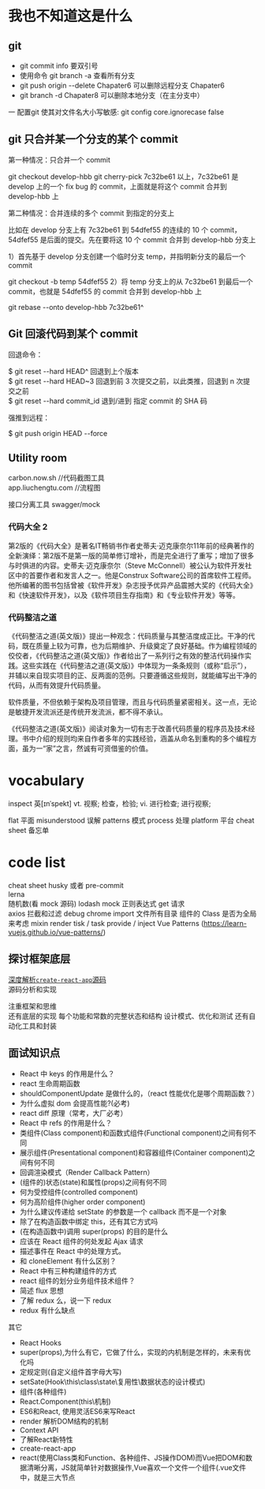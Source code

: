 # 我也不知道这是什么

## git

- git commit info 要双引号
- 使用命令 git branch -a 查看所有分支
- git push origin --delete Chapater6 可以删除远程分支 Chapater6
- git branch -d Chapater8 可以删除本地分支（在主分支中）

一 配置git 使其对文件名大小写敏感: 
git config core.ignorecase false

## git 只合并某一个分支的某个 commit

第一种情况：只合并一个 commit

git checkout develop-hbb
git cherry-pick 7c32be61
以上，7c32be61 是 develop 上的一个 fix bug 的 commit，上面就是将这个 commit 合并到 develop-hbb 上

第二种情况：合并连续的多个 commit 到指定的分支上

比如在 develop 分支上有 7c32be61 到 54dfef55 的连续的 10 个 commit，54dfef55 是后面的提交。先在要将这 10 个 commit 合并到 develop-hbb 分支上

1）首先基于 develop 分支创建一个临时分支 temp，并指明新分支的最后一个 commit

git checkout -b temp 54dfef55
2）将 temp 分支上的从 7c32be61 到最后一个 commit，也就是 54dfef55 的 commit 合并到 develop-hbb 上

git rebase --onto develop-hbb 7c32be61^

## Git 回滚代码到某个 commit

回退命令：

\$ git reset --hard HEAD^  回退到上个版本  
\$ git reset --hard HEAD~3 回退到前 3 次提交之前，以此类推，回退到 n 次提交之前  
\$ git reset --hard commit_id 退到/进到 指定 commit 的 SHA 码  

强推到远程：

\$ git push origin HEAD --force

## Utility room

carbon.now.sh //代码截图工具  
app.liuchengtu.com //流程图

接口分离工具 swagger/mock

### 代码大全 2

第2版的《代码大全》是著名IT畅销书作者史蒂夫·迈克康奈尔11年前的经典著作的全新演绎：第2版不是第一版的简单修订增补，而是完全进行了重写；增加了很多与时俱进的内容。史蒂夫·迈克康奈尔（Steve McConnell）被公认为软件开发社区中的首要作者和发言人之一。他是Construx Software公司的首席软件工程师。他所编著的图书包括曾被《软件开发》杂志授予优异产品震撼大奖的《代码大全》和《快速软件开发》，以及《软件项目生存指南》和《专业软件开发》等等。

### 代码整洁之道

《代码整洁之道(英文版)》提出一种观念：代码质量与其整洁度成正比。干净的代码，既在质量上较为可靠，也为后期维护、升级奠定了良好基础。作为编程领域的佼佼者，《代码整洁之道(英文版)》作者给出了一系列行之有效的整洁代码操作实践。这些实践在《代码整洁之道(英文版)》中体现为一条条规则（或称“启示”），并辅以来自现实项目的正、反两面的范例。只要遵循这些规则，就能编写出干净的代码，从而有效提升代码质量。

软件质量，不但依赖于架构及项目管理，而且与代码质量紧密相关。这一点，无论是敏捷开发流派还是传统开发流派，都不得不承认。

《代码整洁之道(英文版)》阅读对象为一切有志于改善代码质量的程序员及技术经理。书中介绍的规则均来自作者多年的实践经验，涵盖从命名到重构的多个编程方面，虽为一“家”之言，然诚有可资借鉴的价值。

# vocabulary

inspect 英[ɪnˈspekt]
vt. 视察; 检查，检验;
vi. 进行检查; 进行视察;

flat 平面
misunderstood 误解
patterns 模式
process 处理
platform 平台
cheat sheet 备忘单

# code list

cheat sheet
husky 或者 pre-commit  
lerna  
随机数(看 mock 源码)
lodash
mock 正则表达式 get 请求  
axios 拦截和过滤
debug chrome
import 文件所有目录
组件的 Class 是否为全局来考虑
mixin
render
tisk / task
provide / inject
Vue Patterns (https://learn-vuejs.github.io/vue-patterns/)




## 探讨框架底层

[深度解析`create-react-app`源码](https://segmentfault.com/a/1190000012952498)  
源码分析和实现  

注重框架和思维  
还有底层的实现
每个功能和常数的完整状态和结构
设计模式、优化和测试
还有自动化工具和封装

## 面试知识点

- React 中 keys 的作用是什么？
- react 生命周期函数
- shouldComponentUpdate 是做什么的，（react 性能优化是哪个周期函数？）
- 为什么虚拟 dom 会提高性能?(必考)
- react diff 原理（常考，大厂必考）
- React 中 refs 的作用是什么？
- 类组件(Class component)和函数式组件(Functional component)之间有何不同
- 展示组件(Presentational component)和容器组件(Container component)之间有何不同
- 回调渲染模式（Render Callback Pattern）
- (组件的)状态(state)和属性(props)之间有何不同
- 何为受控组件(controlled component)
- 何为高阶组件(higher order component)
- 为什么建议传递给 setState 的参数是一个 callback 而不是一个对象
- 除了在构造函数中绑定 this，还有其它方式吗
- (在构造函数中)调用 super(props) 的目的是什么
- 应该在 React 组件的何处发起 Ajax 请求
- 描述事件在 React 中的处理方式。
- 和 cloneElement 有什么区别？
- React 中有三种构建组件的方式
- react 组件的划分业务组件技术组件？
- 简述 flux 思想
- 了解 redux 么，说一下 redux 
- redux 有什么缺点

其它

- React Hooks
- super(props),为什么有它，它做了什么，实现的内机制是怎样的，未来有优化吗
- 定规定则(自定义组件首字母大写)
- setSate(Hook\this\class\state\复用性\数据状态的设计模式)
- 组件(各种组件)
- React.Component(this\机制)
- ES6和React, 使用灵活ES6来写React
- render 解析DOM结构的机制
- Context API
- 了解React新特性
- create-react-app
- react(使用Class类和Function、各种组件、JS操作DOM)而Vue把DOM和数据清晰分离，JS就简单针对数据操作,Vue喜欢一个文件一个组件(.vue文件中，就是三大节点<template><script><style>,而且script中就单纯的一个生命周期)。
- React Fiber (渲染核心\version16)

装饰器（高阶组件）  
函数式组件和类组件
无状态组件（Function）还是有状态组件（Class）

缓存 React 事件监听器来提高性能
从React 渲染原理到性能优化（一）
如何掌握高级react设计模式: Context API【译】
React 16 加载性能优化指南
React设计模式与最佳实践

## input 标签内容改变的触发事件

1. onchange 事件与 onpropertychange 事件的区别：

onchange 事件在内容改变（两次内容有可能相等）且失去焦点时触发；onpropertychange 事件是实时触发，每增加或删除一个字符就会触发，通过 js 改变也会触发该事件，但是该事件是 IE 专有。

2. oninput 事件与 onpropertychange 事件的区别：

oninput 事件是 IE 之外的大多数浏览器支持的事件，在 value 改变时实时触发，但是通过 js 改变 value 时不会触发；onpropertychange 事件是任何属性改变都会触发，而 oninput 却只在 value 改变时触发，oninput 要通过 addEventListener()来注册，onpropertychange 注册方法与一般事件相同。

3. oninput 与 onpropertychange 失效的情况：

oninput 事件：

（1）当脚本中改变 value 时，不会触发；

（2）从浏览器的自动下拉提示中选取时，不会触发；

onpropertychange 事件：

当 input 设置为 disable=true 后，不会触发。

https://blog.csdn.net/yiifaa/article/details/52372022  
输入框事件监听(一)：keydown、keyup、input

http://www.runoob.com/jsref/event-oninput.html

https://segmentfault.com/a/1190000017498971

### cleave input

el-input components(elementUI components)
cleave.js(https://nosir.github.io/cleave.js/)
vue-bulma/cleave(Vue Cleave component is based on cleave.js for Vue)
vue-cleave-component(Vue.js component for Cleave.js)
vee-validate(https://baianat.github.io/vee-validate/)


## 参考

https://learnreact.design/
https://itnext.io/
https://github.com/FAQGURU/FAQGURU+
https://github.com/webproblem/learning-article
https://juejin.im/post/5c061ed2f265da61357258ee

reactjs-interview-questions https://github.com/sudheerj/reactjs-interview-questions

前端开发：如何写一手漂亮的 Vue http://www.jianshu.com/p/a496343dd12a
You-Dont-Know-JS 中文版 https://github.com/kujian/You-Dont-Know-JS/
探索 ES6 https://www.gitbook.com/book/wizardforcel/exploring-es6
精心收集的 95 个超实用的 JavaScript 代码片段（ ES6+ 编写） https://www.css88.com/archives/8748
进阶系列目录 https://github.com/yygmind/blog
Vue.js 技术揭秘 https://ustbhuangyi.github.io/vue-analysis
[web前端教程分享：常见 React 面试题](https://github.com/nanhupatar/FEGuide/blob/master/框架/react.md)
React Router: Declarative Routing for React.js https://reacttraining.com/react-router/web/guides/quick-start
React 中文索引 http://nav.react-china.org/

[前端早读课mp](http://mp.sohu.com/profile?xpt=ZmV6YW9kdWtlQHNvaHUuY29t&_f=index_pagemp_1)

掌握react，这一篇就够了 https://segmentfault.com/a/1190000016281174

年终回顾，为你汇总一份「前端技术清单」https://juejin.im/post/5bdfb387e51d452c8e0aa902  
ES6面试、复习干货知识点汇总（全）https://juejin.im/post/5c061ed2f265da61357258ee
如何用 es6+ 写出优雅的 js 代码 https://juejin.im/post/5c0a2c14e51d45676c472f5b

漫淡终端技术未来 https://blog.fundebug.com/2018/12/14/about-the-future-of-frontend/
2019年 React 新手学习指南 – 从 React 学习线路图说开去 https://www.css88.com/archives/10111
重拾React: React 16.0 https://juejin.im/post/5c0c7504518825501076b49f

https://github.com/yygmind/blog
《JavaScript 设计模式与开发实践》
https://github.com/sunzhaoye/blog/issues/16
